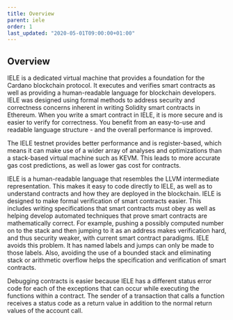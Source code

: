 ```yaml
---
title: Overview
parent: iele
order: 1
last_updated: "2020-05-01T09:00:00+01:00"
---
```

## Overview

IELE is a dedicated virtual machine that provides a foundation for the Cardano blockchain protocol. It executes and verifies smart contracts as well as providing a human-readable language for blockchain developers. IELE was designed using formal methods to address security and correctness concerns inherent in writing Solidity smart contracts in Ethereum. When you write a smart contract in IELE, it is more secure and is easier to verify for correctness. You benefit from an easy-to-use and readable language structure - and the overall performance is improved. 

The IELE testnet provides better performance and is register-based, which means it can make use of a wider array of analyses and optimizations than a stack-based virtual machine such as KEVM. This leads to more accurate gas cost predictions, as well as lower gas cost for contracts.

IELE is a human-readable language that resembles the LLVM intermediate representation. This makes it easy to code directly to IELE, as well as to understand contracts and how they are deployed in the blockchain. IELE is designed to make formal verification of smart contracts easier. This includes writing specifications that smart contracts must obey as well as helping develop automated techniques that prove smart contracts are mathematically correct. For example, pushing a possibly computed number on to the stack and then jumping to it as an address makes verification hard, and thus security weaker, with current smart contract paradigms. IELE avoids this problem. It has named labels and jumps can only be made to those labels. Also, avoiding the use of a bounded stack and eliminating stack or arithmetic overflow helps the specification and verification of smart contracts.

Debugging contracts is easier because IELE has a different status error code for each of the exceptions that can occur while executing the functions within a contract. The sender of a transaction that calls a function receives a status code as a return value in addition to the normal return values of the account call.
